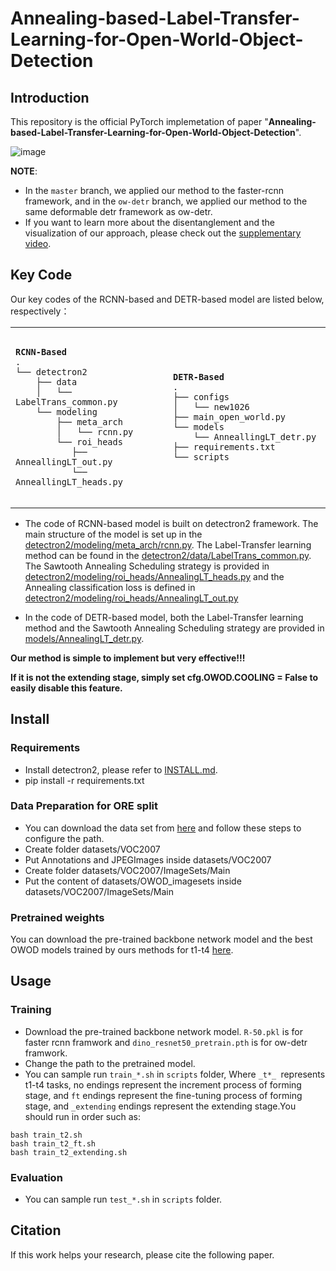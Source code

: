 # Annealing-based-Label-Transfer-Learning-for-Open-World-Object-Detection

## Introduction

This repository is the official PyTorch implemetation of paper "**Annealing-based-Label-Transfer-Learning-for-Open-World-Object-Detection**".

![image](https://github.com/DIG-Beihang/Annealing-based-Label-Transfer-Learning-for-Open-World-Object-Detection/blob/master/docs/AnnealingOWOD.png)
<!---
<p align="center">
  <img src="./docs/framework.gif" alt="framework">
</p>
-->

**NOTE**: 

- In the `master` branch, we applied our method to the faster-rcnn framework, and in the `ow-detr` branch, we applied our method to the same deformable detr framework as ow-detr.
- If you want to learn more about the disentanglement and the visualization of our approach, please check out the [supplementary video](https://github.com/DIG-Beihang/Annealing-based-Label-Transfer-Learning-for-Open-World-Object-Detection/blob/master/docs/video%20(4).mp4).

## Key Code

Our key codes of the RCNN-based and DETR-based model are listed below, respectively： 

<html>
    <table style="width: 100%;">
        <tr>
            <td style="width: 50%;">
                <!--左侧内容-->
                <pre><code>
<strong>RCNN-Based</strong> 
.
└── detectron2
    ├── data
    │   └── LabelTrans_common.py
    └── modeling
        ├── meta_arch
        │   └── rcnn.py
        └── roi_heads
           ├── AnneallingLT_out.py
           └── AnneallingLT_heads.py
            </code></pre>
            </td>
            <td style="width: 50%;">
                <!--右侧内容-->
                <pre><code>
<strong>DETR-Based</strong> 
.
├── configs
│   └── new1026
├── main_open_world.py
└── models
    └── AnneallingLT_detr.py
├── requirements.txt
└── scripts
                </code></pre>
            </td>
        </tr>
    </table>
</html>

- The code of RCNN-based model is built on detectron2 framework. The main structure of the model is set up in the [detectron2/modeling/meta_arch/rcnn.py](https://github.com/DIG-Beihang/ALL-OWOD/blob/master/detectron2/modeling/meta_arch/rcnn.py#L24). The Label-Transfer learning method can be found in the  [detectron2/data/LabelTrans_common.py](https://github.com/DIG-Beihang/ALL-OWOD/blob/master/detectron2/data/LabelTrans_common.py#L46). The Sawtooth Annealing Scheduling strategy is provided in [detectron2/modeling/roi_heads/AnnealingLT_heads.py](https://github.com/DIG-Beihang/ALL-OWOD/blob/master/detectron2/modeling/roi_heads/AnnealingLT_heads.py#L46) and the Annealing classification loss is defined in [detectron2/modeling/roi_heads/AnnealingLT_out.py](https://github.com/DIG-Beihang/ALL-OWOD/blob/master/detectron2/data/modeling/roi_heads/AnnealingLT_out.py#L46)

- In the code of DETR-based model, both the Label-Transfer learning method and the Sawtooth Annealing Scheduling strategy are provided in [models/AnnealingLT_detr.py](https://github.com/DIG-Beihang/ALL-OWOD/blob/detr-based/models/AnneallingLT_detr.py).

**Our method is simple to implement but very effective!!!**

**If it is not the extending stage, simply set cfg.OWOD.COOLING = False to easily disable this feature.**

<!---
- First, modify the annotation of the data, we give all data an additional unknown class label, the code can be found [here](https://github.com/DIG-Beihang/Annealing-based-Label-Transfer-Learning-for-Open-World-Object-Detection/blob/ade50266435d699ece227192e08a46c26d57784f/detectron2/data/LabelTrans_common.py#L52)
```
if self._map_func.is_train:
  data['instances'].ori_classes = data['instances'].gt_classes.clone()
  data['instances'].gt_classes[:] = 80
```
- Second, during the extending phase of the training, which is controlled by the cfg.OWOD.COOLING parameter, we need to freeze all parameters except for the classifier, and the specific code is [here](https://github.com/DIG-Beihang/ALL-OWOD/blob/c8bfcc8074407370184a48af58e20cdb22aa1aac/detectron2/engine/defaults.py#L285). Note that the optimizer in Detectron2 is initialized after this step, and during initialization, it ignores the parameters that do not have gradients.
```
if cfg.OWOD.COOLING:
  for name, param in model.named_parameters():
    if 'cls_score' not in name:
      param.requires_grad = False
```
- Finally, after calling the new loss function, you can start the training! Code can be found [here](https://github.com/DIG-Beihang/ALL-OWOD/blob/c8bfcc8074407370184a48af58e20cdb22aa1aac/detectron2/modeling/roi_heads/AnneallingLT_out.py#L334).
```
def mixup_loss(self):
  if self._no_instances:
    return 0.0 * self.pred_class_logits.sum()
  else:
    self._log_accuracy()
    self.pred_class_logits[:, self.invalid_class_range] = -10e10
    storage = get_event_storage()
    if self.cooling:
        lam = max(self.peak - (storage.iter / self.cool_iter), 0)
    else:
        lam = 0
    loss_pred = \
        (1-lam) * F.cross_entropy(self.pred_class_logits, self.ori_classes, reduction="mean", weight=self.weights) + \
        lam*F.cross_entropy(self.pred_class_logits, self.gt_classes, reduction="mean", weight=self.weights)
    return loss_pred
```
-->

## Install
### Requirements
- Install detectron2, please refer to [INSTALL.md](./INSTALL.md).
- pip install -r requirements.txt
### Data Preparation for ORE split
- You can download the data set from [here](https://drive.google.com/drive/folders/1S5L-YmIiFMAKTs6nHMorB0Osz5iWI31k) and follow these steps to configure the path.
- Create folder datasets/VOC2007
- Put Annotations and JPEGImages inside datasets/VOC2007
- Create folder datasets/VOC2007/ImageSets/Main
- Put the content of datasets/OWOD_imagesets inside datasets/VOC2007/ImageSets/Main
### Pretrained weights
You can download the pre-trained backbone network model and the best OWOD models trained by ours methods for t1-t4 [here](https://drive.google.com/drive/folders/1baulMVqFWN-Vg_rVKJkkY3t_yAHtuhkJ?usp=sharing).
## Usage
### Training
- Download the pre-trained backbone network model. `R-50.pkl` is for faster rcnn framwork and `dino_resnet50_pretrain.pth` is for ow-detr framwork.
- Change the path to the pretrained model.
- You can sample run `train_*.sh` in `scripts` folder, Where `_t*_ `represents t1-t4 tasks, no endings represent the increment process of forming stage, and `ft` endings represent the fine-tuning process of forming stage, and `_extending` endings represent the extending stage.You should run in order such as:
```
bash train_t2.sh
bash train_t2_ft.sh
bash train_t2_extending.sh
```


### Evaluation
- You can sample run `test_*.sh` in `scripts` folder.

## Citation

If this work helps your research, please cite the following paper.


